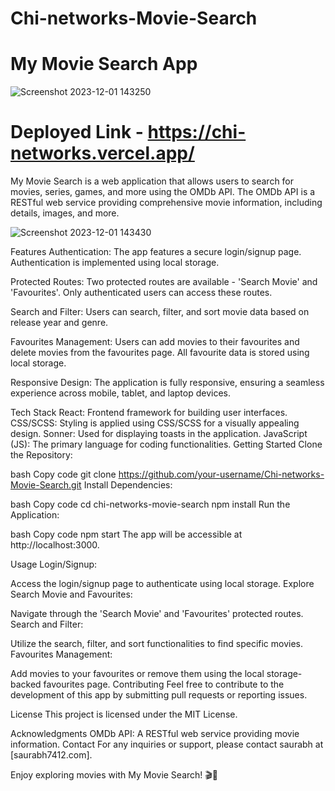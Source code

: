 # Chi-networks-Movie-Search
# My Movie Search App

![Screenshot 2023-12-01 143250](https://github.com/saurabh7412/Chi-networks-Movie-Search/assets/121215502/834da7a4-4f53-46a0-9ff3-90c8c47e3ce9)


# Deployed Link - https://chi-networks.vercel.app/


My Movie Search is a web application that allows users to search for movies, series, games, and more using the OMDb API. The OMDb API is a RESTful web service providing comprehensive movie information, including details, images, and more.

![Screenshot 2023-12-01 143430](https://github.com/saurabh7412/Chi-networks-Movie-Search/assets/121215502/bfed8924-046c-4703-8f47-b291d979f59f)


Features
Authentication: The app features a secure login/signup page. Authentication is implemented using local storage.

Protected Routes: Two protected routes are available - 'Search Movie' and 'Favourites'. Only authenticated users can access these routes.

Search and Filter: Users can search, filter, and sort movie data based on release year and genre.

Favourites Management: Users can add movies to their favourites and delete movies from the favourites page. All favourite data is stored using local storage.

Responsive Design: The application is fully responsive, ensuring a seamless experience across mobile, tablet, and laptop devices.

Tech Stack
React: Frontend framework for building user interfaces.
CSS/SCSS: Styling is applied using CSS/SCSS for a visually appealing design.
Sonner: Used for displaying toasts in the application.
JavaScript (JS): The primary language for coding functionalities.
Getting Started
Clone the Repository:

bash
Copy code
git clone https://github.com/your-username/Chi-networks-Movie-Search.git
Install Dependencies:

bash
Copy code
cd chi-networks-movie-search
npm install
Run the Application:

bash
Copy code
npm start
The app will be accessible at http://localhost:3000.

Usage
Login/Signup:

Access the login/signup page to authenticate using local storage.
Explore Search Movie and Favourites:

Navigate through the 'Search Movie' and 'Favourites' protected routes.
Search and Filter:

Utilize the search, filter, and sort functionalities to find specific movies.
Favourites Management:

Add movies to your favourites or remove them using the local storage-backed favourites page.
Contributing
Feel free to contribute to the development of this app by submitting pull requests or reporting issues.

License
This project is licensed under the MIT License.

Acknowledgments
OMDb API: A RESTful web service providing movie information.
Contact
For any inquiries or support, please contact saurabh at [saurabh7412.com].

Enjoy exploring movies with My Movie Search! 🎬🍿
